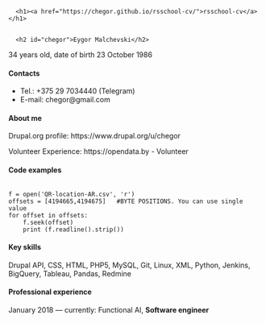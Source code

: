 
<!DOCTYPE html>
<html lang="en-US">
  <head>
    <meta charset="UTF-8">
    <meta http-equiv="X-UA-Compatible" content="IE=edge">
    <meta name="viewport" content="width=device-width, initial-scale=1">


<title>Eygor Malchevski | rsschool-cv</title>
<meta property="og:title" content="Eygor Malchevski" />
<meta property="og:locale" content="en_US" />
<meta name="description" content="Markdown &amp; Git" />
<meta property="og:description" content="Markdown &amp; Git" />
<link rel="canonical" href="https://chegor.github.io/rsschool-cv/cv.html" />
<meta property="og:url" content="https://chegor.github.io/rsschool-cv/cv.html" />
<script type="application/ld+json">
{"@type":"WebPage","headline":"Eygor Malchevski","url":"https://chegor.github.io/rsschool-cv/cv.html","description":"Markdown &amp; Git","@context":"https://schema.org"}</script>


  </head>

  <body>
    <div class="container-lg px-3 my-5 markdown-body">

      <h1><a href="https://chegor.github.io/rsschool-cv/">rsschool-cv</a></h1>


      <h2 id="chegor">Eygor Malchevski</h2>
<p>34 years old, date of birth 23 October 1986</p>

<h4 id="contacts">Contacts</h4>

<ul>
  <li>Tel.: +375 29 7034440 (Telegram)</li>
  <li>E-mail: chegor@gmail.com</li>
</ul>

<h4 id="about-me">About me</h4>

<p>Drupal.org profile: https://www.drupal.org/u/chegor</p>

<p>Volunteer Experience: https://opendata.by - Volunteer</p>

<h4 id="code-examples">Code examples</h4>
<div class="highlighter-rouge"><div class="highlight"><pre class="highlight"><code>
f = open('QR-location-AR.csv', 'r')
offsets = [4194665,4194675]   #BYTE POSITIONS. You can use single value
for offset in offsets:
    f.seek(offset)
    print (f.readline().strip())
</code></pre></div></div>

<h4 id="key-skills">Key skills</h4>
<p>Drupal API, CSS, HTML, PHP5, MySQL, Git, Linux, XML, Python, Jenkins, BigQuery, Tableau, Pandas, Redmine</p>

<h4 id="professional-experience">Professional experience</h4>
<p>January 2018 — currently: Functional AI, <strong>Software engineer</strong></p>



</div>

  </body>
</html>
